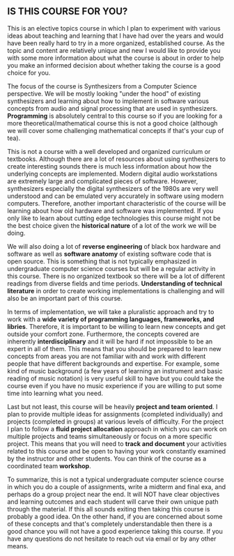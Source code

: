 ## IS THIS COURSE FOR YOU? 

This is an elective topics course in which I plan to experiment with various ideas about teaching and learning that I have had over the years and would have been really hard to try in a more organized, established course. As the topic and content are relatively unique and new I would like to provide you with some more information about what the course is about in order to help you make an informed decision about whether taking the course is a good choice for you. 

The focus of the course is Synthesizers from a Computer Science perspective. We will be mostly looking "under the hood" of existing synthesizers and learning about how to implement in software various concepts from audio and signal processing that are used in synthesizers. **Programming** is absolutely central to this course so if you are looking for a more theoretical/mathematical course this is not a good choice (although we will cover some challenging mathematical concepts if that's your cup of tea). 

This is not a course with a well developed and organized curriculum or textbooks. Although there are a lot of resources about using synthesizers to create interesting sounds there is much less information about how the underlying concepts are implemented. Modern digital audio workstations are extremely large and complicated pieces of software. However, synthesizers especially the digital synthesizers of the 1980s are very well understood and can be emulated very accurately in software using modern computers. Therefore, another important characteristic of the course will be learning about how old hardware and software was implemented. If you only like to learn about cutting edge technologies this course might not be the best choice given the **historical nature** of a lot of the work we will be doing. 

We will also doing a lot of **reverse engineering** of black box hardware and software as well as **software anatomy** of existing software code that is open source. This is something that is not typically emphasized in undergraduate computer science courses but will be a regular activity in this course. There is no organized textbook so there will be a lot of different readings from diverse fields and time periods. **Understanding of technical literature** in order to create working implementations is challenging and will also be an important part of this course. 

In terms of implementation, we will take a pluralistic approach and try to work with a **wide variety of programming languages, frameworks, and libries**.  Therefore, it is important to be willing to learn new concepts and get outside your comfort zone. Furthermore, the concepts covered are inherently **interdisciplinary** and it will be hard if not impossible to be an expert in all of them. This means that you should be prepared to learn new concepts from areas you are not familiar with and work with different people that have different backgrounds and expertise. For example, some kind of music background (a few years of learning an instrument and basic reading of music notation) is very useful skill to have but you could take the course even if you have no music experience if you are willing to put some time into learning what you need. 

Last but not least, this course will be heavily **project and team oriented**. I plan to provide multiple ideas for assignments (completed individually) and projects (completed in groups) at various levels of difficulty. For the project I plan to follow a **fluid project allocation** approach in which you can work on multiple projects and teams simultaneously or focus on a more specific project. This means that you will need to **track and document** your activities related to this course and be open to having your work constantly examined by the instructor and other students. You can think of the course as a coordinated team **workshop**. 

To summarize, this is not a typical undergraduate computer science course in which you do a couple of assignments, write a midterm and final exa, and 
perhaps do a group project near the end. It will NOT have clear objectives and learning outcomes and each student will carve their own unique path through the material. If this all sounds exiting then taking this course is probably a good idea. On the other hand, if you are concerned about some of these concepts and that's completely understandable then there is a good chance you will not have a good experience taking this course. If you have any questions do not hesitate to reach out via email or by any other means. 





